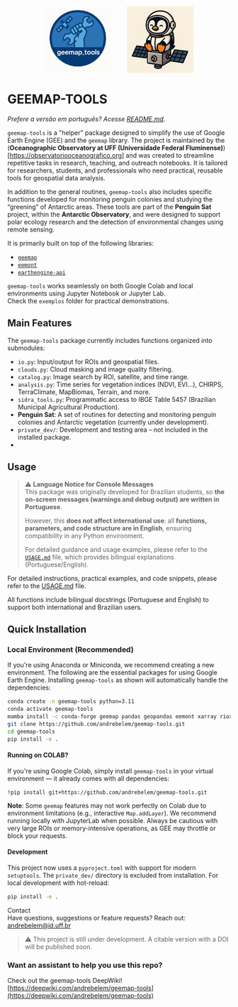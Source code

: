 <p align="center">
  <img src="geemap_tools_logo.png" alt="geemap-tools logo" width="150" style="margin-right: 20px;"/>&nbsp;&nbsp;&nbsp;
  <img src="penguin_sat.png" alt="penguin-sat logo" width="150"/>
</p>

# GEEMAP-TOOLS

*Prefere a versão em português? Acesse [README.md](./README.md).*

`geemap-tools` is a "helper" package designed to simplify the use of Google Earth Engine (GEE) and the `geemap` library. The project is maintained by the (**Oceanographic Observatory at UFF (Universidade Federal Fluminense)**)[https://observatoriooceanografico.org] and was created to streamline repetitive tasks in research, teaching, and outreach notebooks. It is tailored for researchers, students, and professionals who need practical, reusable tools for geospatial data analysis.

In addition to the general routines, `geemap-tools` also includes specific functions developed for monitoring penguin colonies and studying the “greening” of Antarctic areas. These tools are part of the **Penguin Sat** project, within the **Antarctic Observatory**, and were designed to support polar ecology research and the detection of environmental changes using remote sensing.

It is primarily built on top of the following libraries:
- [`geemap`](https://github.com/giswqs/geemap)
- [`eemont`](https://github.com/davemlz/eemont)
- [`earthengine-api`](https://developers.google.com/earth-engine/guides/python_install)

`geemap-tools` works seamlessly on both Google Colab and local environments using Jupyter Notebook or Jupyter Lab.<br>
Check the `exemplos` folder for practical demonstrations.

## Main Features

The `geemap-tools` package currently includes functions organized into submodules:

- `io.py`: Input/output for ROIs and geospatial files.
- `clouds.py`: Cloud masking and image quality filtering.
- `catalog.py`: Image search by ROI, satellite, and time range.
- `analysis.py`: Time series for vegetation indices (NDVI, EVI...), CHIRPS, TerraClimate, MapBiomas, Terrain, and more.
- `sidra_tools.py`: Programmatic access to IBGE Table 5457 (Brazilian Municipal Agricultural Production).
- **Penguin Sat**: A set of routines for detecting and monitoring penguin colonies and Antarctic vegetation (currently under development).
- `private_dev/`: Development and testing area – not included in the installed package.
- 
## Usage
> ⚠️ **Language Notice for Console Messages**  
> This package was originally developed for Brazilian students, so **the on-screen messages (warnings and debug output) are written in Portuguese**.  
>  
> However, this **does not affect international use**: all **functions, parameters, and code structure are in English**, ensuring compatibility in any Python environment.  
>  
> For detailed guidance and usage examples, please refer to the [`USAGE.md`](./USAGE.md) file, which provides bilingual explanations (Portuguese/English).

For detailed instructions, practical examples, and code snippets, please refer to the [USAGE.md](./USAGE.md) file.

All functions include bilingual docstrings (Portuguese and English) to support both international and Brazilian users.

## Quick Installation

### Local Environment (Recommended)

If you're using Anaconda or Miniconda, we recommend creating a new environment. The following are the essential packages for using Google Earth Engine. Installing `geemap-tools` as shown will automatically handle the dependencies:

```bash
conda create -n geemap-tools python=3.11
conda activate geemap-tools
mamba install -c conda-forge geemap pandas geopandas eemont xarray rioxarray matplotlib openpyxl
git clone https://github.com/andrebelem/geemap-tools.git
cd geemap-tools
pip install -e .
``` 
#### Running on COLAB?

If you're using Google Colab, simply install `geemap-tools` in your virtual environment — it already comes with all dependencies:

```
!pip install git+https://github.com/andrebelem/geemap-tools.git
```

**Note**: Some `geemap` features may not work perfectly on Colab due to environment limitations (e.g., interactive `Map.addLayer`). We recommend running locally with JupyterLab when possible. Always be cautious with very large ROIs or memory-intensive operations, as GEE may throttle or block your requests.

#### Development

This project now uses a `pyproject.toml` with support for modern `setuptools`. The `private_dev/` directory is excluded from installation. For local development with hot-reload:

```bash
pip install -e .

```

Contact<br>
Have questions, suggestions or feature requests?
Reach out: [andrebelem@id.uff.br](mailto:andrebelem@id.uff.br)
> ⚠️ This project is still under development. A citable version with a DOI will be published soon.


### Want an assistant to help you use this repo?

Check out the geemap-tools DeepWiki! [https://deepwiki.com/andrebelem/geemap-tools](https://deepwiki.com/andrebelem/geemap-tools)



